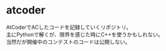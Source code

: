 # atcoder
AtCoderでACしたコードを記録していくリポジトリ。  
主にPythonで解くが、限界を感じた時にC++を使うかもしれない。  
当然だが開催中のコンテストのコードは公開しない。
